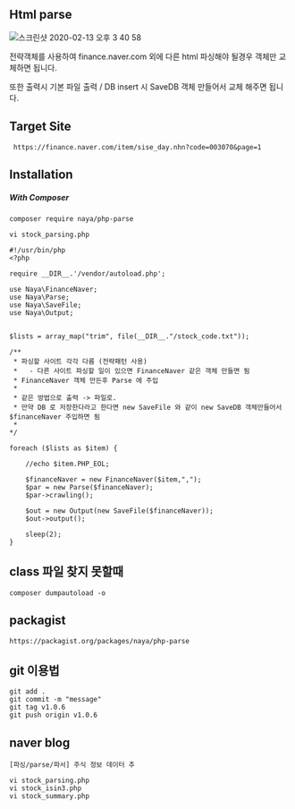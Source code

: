 ## Html parse 

![스크린샷 2020-02-13 오후 3 40 58](https://user-images.githubusercontent.com/17056359/74408320-74732780-4e77-11ea-89f8-4717ef3ebb5f.png)

전략객체를 사용하여 finance.naver.com 외에 다른 html 파싱해야 될경우
객체만 교체하면 됩니다.

또한 출력시 기본 파일 출력 / DB insert 시 SaveDB 객체 만들어서
교체 해주면 됩니다.

## Target Site
``` https://finance.naver.com/item/sise_day.nhn?code=003070&page=1```

## Installation

##### With Composer

```composer require naya/php-parse```



```vi stock_parsing.php```
```
#!/usr/bin/php
<?php

require __DIR__.'/vendor/autoload.php';

use Naya\FinanceNaver;
use Naya\Parse;
use Naya\SaveFile;
use Naya\Output;


$lists = array_map("trim", file(__DIR__."/stock_code.txt"));

/**
 * 파싱할 사이트 각각 다름 (전략패턴 사용)
 *   - 다른 사이트 파싱할 일이 있으면 FinanceNaver 같은 객체 만들면 됨
 * FinanceNaver 객체 만든후 Parse 에 주입
 *
 * 같은 방법으로 출력 -> 파일로.
 * 만약 DB 로 저장한다라고 한다면 new SaveFile 와 같이 new SaveDB 객체만들어서 $financeNaver 주입하면 됨
 *
*/

foreach ($lists as $item) {

    //echo $item.PHP_EOL;

    $financeNaver = new FinanceNaver($item,",");
    $par = new Parse($financeNaver);
    $par->crawling();

    $out = new Output(new SaveFile($financeNaver));
    $out->output();

    sleep(2);
}
```


## class 파일 찾지 못할때

```composer dumpautoload -o```

## packagist

```https://packagist.org/packages/naya/php-parse```

## git 이용법

```
git add .
git commit -m "message"
git tag v1.0.6
git push origin v1.0.6
```

## naver blog
```angular2html
[파싱/parse/파서] 주식 정보 데이터 추

vi stock_parsing.php
vi stock_isin3.php
vi stock_summary.php
```
